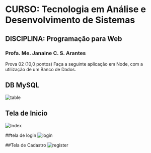 # CURSO: Tecnologia em Análise e Desenvolvimento de Sistemas
## DISCIPLINA: Programação para Web
### Profa. Me. Janaine C. S. Arantes
Prova 02
(10,0 pontos) Faça a seguinte aplicação em Node, com a utilização de um Banco de Dados.

## DB MySQL
![table](https://i.ibb.co/qNfNK1Y/Captura-de-tela-2021-11-17-183139.png) 

## Tela de Inicio
![Index](https://i.ibb.co/Lr2jsQY/image.png)

##tela de login
![login](https://i.ibb.co/p252XFz/image.png)

##Tela de Cadastro
![register](https://i.ibb.co/9tF52hj/image.png)

